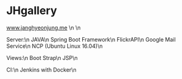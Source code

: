 # JHgallery

www.janghyeonjung.me
\n
\n

Server:\n
JAVA\n
Spring Boot Framework\n
FlickrAPI\n
Google Mail Service\n
NCP (Ubuntu Linux 16.04)\n

Views:\n
Boot Strap\n
JSP\n

CI:\n
Jenkins with Docker\n
